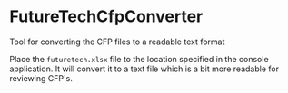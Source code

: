 # FutureTechCfpConverter
Tool for converting the CFP files to a readable text format

Place the `futuretech.xlsx` file to the location specified in the console application. It will convert it to a text file which is a bit more readable for reviewing CFP's.